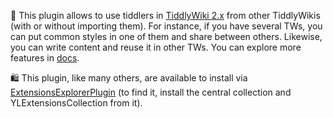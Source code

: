 📝 This plugin allows to use tiddlers in [TiddlyWiki 2.x](https://classic.tiddlywiki.com) from other TiddlyWikis (with or without importing them).
For instance, if you have several TWs, you can put common styles in one of them and share between others.
Likewise, you can write content and reuse it in other TWs.
You can explore more features in [docs](https://yakovl.github.io/TiddlyWiki_SharedTiddlersPlugin/#SharedTiddlersPluginInfo).

🛍️ This plugin, like many others, are available to install via [ExtensionsExplorerPlugin](https://github.com/YakovL/TiddlyWiki_ExtensionsExplorerPlugin) (to find it, install the central collection and YLExtensionsCollection from it).
